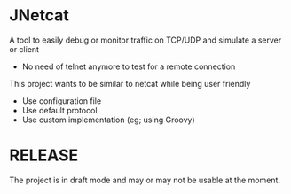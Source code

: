 # JNetcat

A tool to easily debug or monitor traffic on TCP/UDP and simulate a server or client
  * No need of telnet anymore to test for a remote connection

This project wants to be similar to netcat while being user friendly
  * Use configuration file
  * Use default protocol
  * Use custom implementation (eg; using Groovy)
 

# RELEASE

The project is in draft mode and may or may not be usable at the moment.
